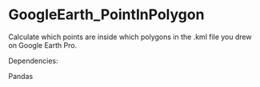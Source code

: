 # GoogleEarth_PointInPolygon
Calculate which points are inside which polygons in the .kml file you drew on Google Earth Pro.

Dependencies:

Pandas
